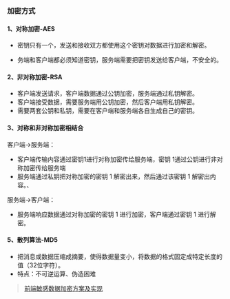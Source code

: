 ###  加密方式

#### 1、对称加密-AES

+ 密钥只有一个，发送和接收双方都使用这个密钥对数据进行加密和解密。

+ 务端和客户端都必须知道密钥，服务端需要把密钥发送给客户端，不安全的。

#### 2、**非对称加密-RSA**

+ 客户端发送请求，客户端数据通过公钥加密，服务端通过私钥解密。
+ 客户端接受数据，需要服务端用公钥加密，然后客户端用私钥解密。
+ 需要两套公钥和私钥，需要在客户端和服务端各自生成自己的密钥。

#### 3、**对称和非对称加密相结合**

客户端->服务端：

+ 客户端传输内容通过密钥1进行对称加密传给服务端，密钥 1通过公钥进行非对称加密传给服务端
+ 服务端通过私钥把对称加密的密钥 1 解密出来，然后通过该密钥 1 解密出内容。、

服务端->客户端：

+ 服务端响应数据通过对称加密的密钥 1 进行加密，客户端通过密钥 1 进行解密。

#### 5、散列算法-MD5

+ 把消息或数据压缩成摘要，使得数据量变小，将数据的格式固定成特定长度的值（32位字符）。
+ 特点：不可逆运算、伪造困难





>  [前端敏感数据加密方案及实现](https://blog.csdn.net/weixin_40906515/article/details/109153069)

